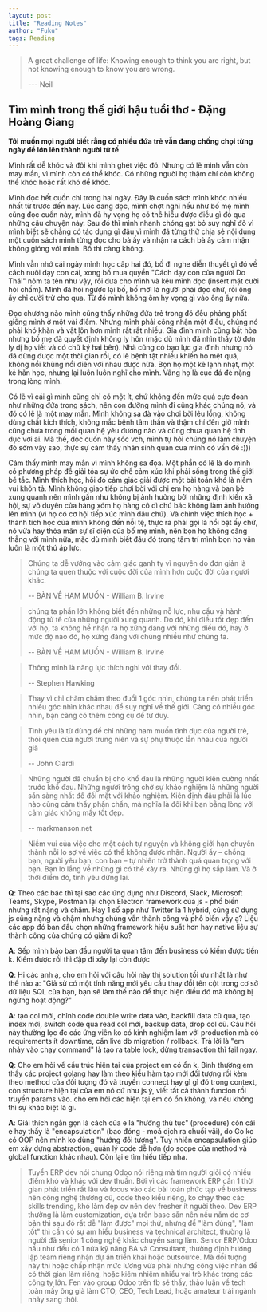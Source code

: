 ```yaml
---
layout: post
title: "Reading Notes"
author: "Fuku"
tags: Reading
---
```


> A great challenge of life: Knowing enough to think you are right, but not knowing enough to know you are wrong.
>
> --- Neil

## Tìm mình trong thế giới hậu tuổi thơ - Đặng Hoàng Giang

**Tôi muốn mọi người biết rằng có nhiều đứa trẻ vẫn đang chống chọi từng ngày để lớn lên thành người tử tế**

Mình rất dễ khóc và đôi khi mình ghét việc đó. Nhưng có lẽ mình vẫn còn may mắn, vì mình còn có thể khóc. Có những người họ thậm chí còn không thể khóc hoặc rất khó để khóc.

Mình đọc hết cuốn chỉ trong hai ngày. Đây là cuốn sách mình khóc nhiều nhất từ trước đến nay. Lúc đang đọc, mình chợt nghĩ nếu như bố mẹ mình cũng đọc cuốn này, mình đã hy vọng họ có thể hiểu được điều gì đó qua những câu chuyện này. Sau đó thì mình nhanh chóng gạt bỏ suy nghĩ đõ vì mình biết sẽ chẳng có tác dụng gì đâu vì mình đã từng thử chia sẻ nội dung một cuốn sách mình từng đọc cho bà ấy và nhận ra cách bà ấy cảm nhận không gióng với mình. Bố thì càng không.

Mình vẫn nhớ cái ngày mình học câp hai đó, bố đi nghe diễn thuyết gì đó về cách nuôi dạy con cái, xong bố mua quyển "Cách dạy con của người Do Thái" nôm ta tên như vậy, rồi đưa cho mình và kêu mình đọc (insert mặt cười hỏi chấm). Mình đã hỏi ngược lại bố, bố mới là người phải đọc chứ, rồi ông ấy chỉ cười trừ cho qua. Từ đó mình không ôm hy vọng gì vào ông ấy nữa.

Đọc chương nào mình cũng thấy những đứa trẻ trong đó đều phảng phất giống mình ở một vài điểm. Nhưng mình phải công nhận một điều, chúng nó phải khó khăn và vật lộn hơn mình rất rất nhiều. Gia đình mình cũng bất hòa nhưng bố mẹ đã quyết định không ly hôn (mặc dù mình đã nhìn thấy tờ đơn ly dị họ viết và có chữ ký hai bên). Nhà cũng có bạo lực gia đình nhưng nó đã dừng được một thời gian rồi, có lẽ bệnh tật nhiều khiến họ mệt quá, không nổi khùng nổi điên với nhau được nữa. Bọn họ một kẻ lạnh nhạt, một kẻ hằn học, nhưng lại luôn luôn nghĩ cho mình. Vâng họ là cục đá đè nặng trong lòng mình.

Có lẽ vì cái gì mình cũng chỉ có một ít, chứ không đến mức quá cực đoan như những đứa trong sách, nên con đường mình đi cũng khác chúng nó, và đó có lẽ là một may mắn. Mình không sa đà vào chơi bời lêu lổng, không dùng chất kích thích, không mắc bệnh tâm thần và thậm chí đến giờ mình cũng chưa trong mối quan hệ yêu đương nào và cũng chưa quan hệ tình dục với ai. Mà thề, đọc cuốn này sốc vch, mình tự hỏi chúng nó làm chuyện đó sớm vậy sao, thực sự cảm thấy nhân sinh quan cua mình có vấn đề :)))

Cảm thấy mình may mắn vì mình không sa đọa. Một phần có lẽ là do mình có phương pháp để giải tỏa sự ức chế cảm xúc khi phải sống trong thế giới bế tắc. Mình thích học, hồi đó cảm giác giải được một bài toán khó là niềm vui khôn tả. Mình không giao tiếp chơi bời với chị em họ hàng và bạn bè xung quanh nên mình gần như không bị ảnh hưởng bởi những định kiến xã hội, sự vô duyên của hàng xóm họ hàng cô dì chú bác không làm ảnh hưởng lên mình (vì họ có cơ hội tiếp xúc mình đâu chứ). Và chính việc thích học + thành tích học của mình không đến nỗi tệ, thực ra phải gọi là nổi bật ấy chứ, nó vừa hay thỏa mãn sự sĩ diện của bố mẹ mình, nên bọn họ không căng thẳng với mình nữa, mặc dù mình biết đâu đó trong tâm trí mình bọn họ vãn luôn là một thứ áp lực.


> Chúng ta dễ vướng vào cảm giác ganh tỵ vì nguyên do đơn giản là chúng ta quen thuộc với cuộc đời của mình hơn cuộc đời của người khác.
>
> -- BÀN VỀ HAM MUỐN - William B. Irvine

> chúng ta phần lớn không biết đến những nỗ lực, nhu cầu và hành động tử tế của những người xung quanh. Do đó, khi điều tốt đẹp đến với họ, ta không hề nhận ra họ xứng đáng với những điều đó, hay ở mức độ nào đó, họ xứng đáng với chúng nhiều như chúng ta.
>
> -- BÀN VỀ HAM MUỐN - William B. Irvine

> Thông minh là năng lực thích nghi với thay đổi.
>
> -- Stephen Hawking

>  Thay vì chỉ chăm chăm theo đuổi 1 góc nhìn, chúng ta nên phát triển nhiều góc nhìn khác nhau để suy nghĩ về thế giới. Càng có nhiều góc nhìn, bạn càng có thêm công cụ để tư duy.

> Tình yêu là từ dùng để chỉ những ham muốn tình dục của người trẻ, thói quen của người trung niên và sự phụ thuộc lẫn nhau của người già
>
> -- John Ciardi

> Những người đã chuẩn bị cho khổ đau là những người kiên cường nhất trước khổ đau. Những người trông chờ sự khảo nghiệm là những người sẵn sàng nhất để đối mặt với khảo nghiệm. Kiên định đâu phải là lúc nào cũng cảm thấy phấn chấn, mà nghĩa là đôi khi bạn bằng lòng với cảm giác không mấy tốt đẹp.
>
> -- markmanson.net

> Niềm vui của việc cho một cách tự nguyện và không giới hạn chuyển thành nỗi lo sợ về việc có thể không được nhận. Người ấy – chồng bạn, người yêu bạn, con bạn – tự nhiên trở thành quá quan trọng với bạn. Bạn lo lắng về những gì có thể xảy ra. Những gì họ sắp làm. Và ở thời điểm đó, tình yêu dừng lại.

> 

**Q**: Theo các bác thì tại sao các ứng dụng như Discord, Slack, Microsoft Teams, Skype, Postman lại chọn Electron framework của js - phổ biến nhưng rất nặng và chậm. Hay 1 số app như Twitter là 1 hybrid, cũng sử dụng js cũng nặng và chậm nhưng chúng vẫn thành công và phổ  biến vậy ạ? Liệu các app đó ban đầu chọn những framework hiệu suất hơn hay native liệu sự thành công của chúng có giảm đi ko?

**A**: Sếp mình bảo ban đầu người ta quan  tâm đến business có kiếm được tiền k. Kiếm được rồi thì đập đi xây lại còn được


**Q**: Hi các anh ạ, cho em hỏi với câu hỏi này thì solution tối ưu nhất là như thế nào ạ:
"Giả sử có một tính năng mới yêu cầu thay đổi tên cột trong cơ sở dữ liệu SQL của bạn, bạn sẽ làm thế nào để thực hiện điều đó mà không bị ngừng hoạt động?"

**A**: tạo col mới, chỉnh code double write data vào, backfill data cũ qua, tạo index mới, switch code qua read col mới, backup data, drop col cũ.
Câu hỏi này thường lọc đc các ứng viên ko có kinh nghiệm làm với production mà có requirements ít downtime, cần live db migration / rollback. Trả lời là "em nhảy vào chạy command" là tạo ra table lock, dừng transaction thì fail ngay.

**Q**: Cho em hỏi về cấu trúc hiện tại của project em có ổn k.
Bình thường em thấy các project golang hay làm theo kiểu hàm tạo mới đối tượng rồi kèm theo method của đối tượng đó và truyền connect hay gì gì đó trong context, còn structure hiện tại của em nó cứ như js ý, viết tất cả thành funcion rồi truyền params vào. cho em hỏi các hiện tại em có ổn không, và nếu không thì sự khác biệt là gì.

**A**: Giải thích ngắn gọn là cách của e là "hướng thủ tục" (procedure) còn cái e hay thấy là "encapsulation" (bao đóng - moá dịch ra chuối vãi), do Go ko có OOP nên mình ko dùng "hướng đối tượng". Tuy nhiên encapsulation giúp em xây dựng abstraction, quản lý code dễ hơn (do scope của method và global function khác nhau). Còn lại e tìm hiểu tiếp nha.

> Tuyển ERP dev nói chung Odoo nói riêng mà tìm người giỏi có nhiều điểm khó và khác với dev thuần. Bởi vì các framework ERP cần 1 thời gian phát triển rất lâu và focus vào các bài toán phức tạp về business nên công nghệ thường cũ, code theo kiểu riêng, ko chạy theo các skills trending, khó làm đẹp cv nên dev fresher ít người theo. Dev ERP thường là làm customization, dựa trên base sẵn nên nếu nắm dc cơ bản thì sau đó rất dễ "làm được" mọi thứ, nhưng để "làm đúng", "làm tốt" thì cần có sự am hiểu business và technical architect, thường là người đã senior 1 công nghệ khác chuyển sang làm. Senior ERP/Odoo hầu như đều có 1 nửa kỹ năng BA và Consultant, thường định hướng lập team riêng nhận dự án triển khai hoặc outsource. Mà đối tượng này thì hoặc chấp nhận mức lương vừa phải nhưng công việc nhàn để có thời gian làm riêng, hoặc kiêm nhiệm nhiều vai trò khác trong các công ty lớn. Fen vào group Odoo trên fb sẽ thấy, thảo luận về tech toàn mấy ông già làm CTO, CEO, Tech Lead, hoặc amateur trái ngành nhảy sang thôi.
> 